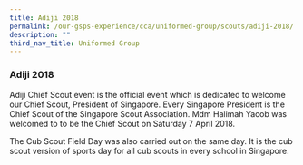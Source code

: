 ```yaml
---
title: Adiji 2018
permalink: /our-gsps-experience/cca/uniformed-group/scouts/adiji-2018/
description: ""
third_nav_title: Uniformed Group
---
```

### **Adiji 2018**
Adiji Chief Scout event is the official event which is dedicated to welcome our Chief Scout, President of Singapore. Every Singapore President is the Chief Scout of the Singapore Scout Association. Mdm Halimah Yacob was welcomed to to be the Chief Scout on Saturday 7 April 2018.

The Cub Scout Field Day was also carried out on the same day. It is the cub scout version of sports day for all cub scouts in every school in Singapore.


